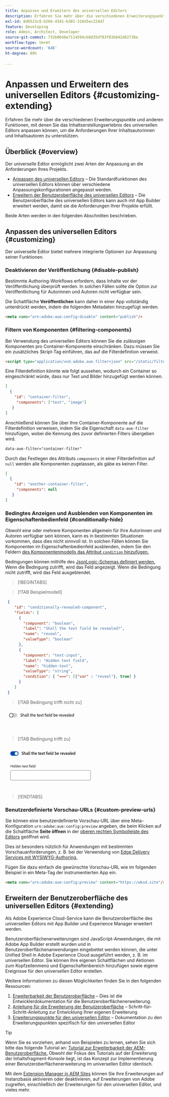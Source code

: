 ```yaml
---
title: Anpassen und Erweitern des universellen Editors
description: Erfahren Sie mehr über die verschiedenen Erweiterungspunkte und anderen Funktionen, mit denen Sie die Benutzeroberfläche des universellen Editors anpassen können, um die Anforderungen Ihrer Inhaltsautorinnen und Inhaltsautoren zu unterstützen.
exl-id: 8d6523c8-b266-4341-b301-316d5ec224d7
feature: Developing
role: Admin, Architect, Developer
source-git-commit: 732b0648e7114594cb8d35df03f83b842d62736e
workflow-type: tm+mt
source-wordcount: '646'
ht-degree: 89%

---
```



# Anpassen und Erweitern des universellen Editors {#customizing-extending}

Erfahren Sie mehr über die verschiedenen Erweiterungspunkte und anderen Funktionen, mit denen Sie das Inhaltserstellungserlebnis des universellen Editors anpassen können, um die Anforderungen Ihrer Inhaltsautorinnen und Inhaltsautoren zu unterstützen.

## Überblick {#overview}

Der universelle Editor ermöglicht zwei Arten der Anpassung an die Anforderungen Ihres Projekts.

* [Anpassen des universellen Editors](#customizing) – Die Standardfunktionen des universellen Editors können über verschiedene Anpassungskonfigurationen angepasst werden.
* [Erweitern der Benutzeroberfläche des universellen Editors](#extending) – Die Benutzeroberfläche des universellen Editors kann auch mit App Builder erweitert werden, damit sie die Anforderungen Ihrer Projekte erfüllt.

Beide Arten werden in den folgenden Abschnitten beschrieben.

## Anpassen des universellen Editors {#customizing}

Der universelle Editor bietet mehrere integrierte Optionen zur Anpassung seiner Funktionen.

### Deaktivieren der Veröffentlichung {#disable-publish}

Bestimmte Authoring-Workflows erfordern, dass Inhalte vor der Veröffentlichung überprüft werden. In solchen Fällen sollte die Option zur Veröffentlichung für Autorinnen und Autoren nicht verfügbar sein.

Die Schaltfläche **Veröffentlichen** kann daher in einer App vollständig unterdrückt werden, indem die folgenden Metadaten hinzugefügt werden.

```html
<meta name="urn:adobe:aue:config:disable" content="publish"/>
```

### Filtern von Komponenten {#filtering-components}

Bei Verwendung des universellen Editors können Sie die zulässigen Komponenten pro Container-Komponente einschränken. Dazu müssen Sie ein zusätzliches Skript-Tag einführen, das auf die Filterdefinition verweist.

```html
<script type="application/vnd.adobe.aue.filter+json" src="/static/filter-definition.json"></script>
```

Eine Filterdefinition könnte wie folgt aussehen, wodurch ein Container so eingeschränkt würde, dass nur Text und Bilder hinzugefügt werden können.

```json
[
  {
    "id": "container-filter",
     "components": ["text", "image"]
   }
]
```

Anschließend können Sie über Ihre Container-Komponente auf die Filterdefinition verweisen, indem Sie die Eigenschaft `data-aue-filter` hinzufügen, wobei die Kennung des zuvor definierten Filters übergeben wird.

```html
data-aue-filter="container-filter"
```

Durch das Festlegen des Attributs `components` in einer Filterdefinition auf `null` werden alle Komponenten zugelassen, als gäbe es keinen Filter.

```json
[
  {
    "id": "another-container-filter",
     "components": null
   }
]
```

### Bedingtes Anzeigen und Ausblenden von Komponenten im Eigenschaftenbedienfeld {#conditionally-hide}

Obwohl eine oder mehrere Komponenten allgemein für Ihre Autorinnen und Autoren verfügbar sein können, kann es in bestimmten Situationen vorkommen, dass dies nicht sinnvoll ist. In solchen Fällen können Sie Komponenten im Eigenschaftenbedienfeld ausblenden, indem Sie den Feldern [des Komponentenmodells das Attribut `condition` hinzufügen.](/help/implementing/universal-editor/field-types.md#fields)

Bedingungen können mithilfe des [JsonLogic-Schemas definiert werden.](https://jsonlogic.com/) Wenn die Bedingung zutrifft, wird das Feld angezeigt. Wenn die Bedingung nicht zutrifft, wird das Feld ausgeblendet.

>[!BEGINTABS]

>[!TAB Beispielmodell]

```json
 {
    "id": "conditionally-revealed-component",
    "fields": [
      {
        "component": "boolean",
        "label": "Shall the text field be revealed?",
        "name": "reveal",
        "valueType": "boolean"
      },
      {
        "component": "text-input",
        "label": "Hidden text field",
        "name": "hidden-text",
        "valueType": "string",
        "condition": { "===": [{"var" : "reveal"}, true] }
      }
    ]
 }
```

>[!TAB Bedingung trifft nicht zu]

![Ausgeblendetes Textfeld](assets/hidden.png)

>[!TAB Bedingung trifft zu]

![Eingeblendetes Textfeld](assets/shown.png)

>[!ENDTABS]

### Benutzerdefinierte Vorschau-URLs {#custom-preview-urls}

Sie können eine benutzerdefinierte Vorschau-URL über eine Meta-Konfiguration `urn:adobe:aue:config:preview` angeben, die beim Klicken auf die Schaltfläche **Seite öffnen** in der [oberen rechten Symbolleiste des Editors](/help/sites-cloud/authoring/universal-editor/navigation.md#universal-editor-toolbar) geöffnet wird.

Dies ist besonders nützlich für Anwendungen mit bestimmten Vorschauanforderungen, z. B. bei der Verwendung von [Edge Delivery Services mit WYSIWYG-Authoring.](/help/edge/wysiwyg-authoring/authoring.md)

Fügen Sie dazu einfach die gewünschte Vorschau-URL wie im folgenden Beispiel in ein Meta-Tag der instrumentierten App ein.

```html
<meta name="urn:adobe:aue:config:preview" content="https://wknd.site"/>
```

## Erweitern der Benutzeroberfläche des universellen Editors {#extending}

Als Adobe Experience Cloud-Service kann die Benutzeroberfläche des universellen Editors mit App Builder und Experience Manager erweitert werden.

Benutzeroberflächenerweiterungen sind JavaScript-Anwendungen, die mit Adobe App Builder erstellt wurden und in Benutzeroberflächenanwendungen eingebettet werden können, die unter Unified Shell in Adobe Experience Cloud ausgeführt werden, z. B. im universellen Editor. Sie können Ihre eigenen Schaltflächen und Aktionen zum Kopfzeilenmenü und Eigenschaftenbereich hinzufügen sowie eigene Ereignisse für den universellen Editor erstellen.

Weitere Informationen zu diesen Möglichkeiten finden Sie in den folgenden Ressourcen:

1. [Erweiterbarkeit der Benutzeroberfläche](https://developer.adobe.com/uix/docs/) – Dies ist die Entwicklerdokumentation für die Benutzeroberflächenerweiterung.
1. [Anleitung für die Erweiterung der Benutzeroberfläche](https://developer.adobe.com/uix/docs/guides/) – Schritt-für-Schritt-Anleitung zur Entwicklung Ihrer eigenen Erweiterung
1. [Erweiterungspunkte für den universellen Editor](https://developer.adobe.com/uix/docs/services/aem-universal-editor/) – Dokumentation zu den Erweiterungspunkten spezifisch für den universellen Editor

>[!TIP]
>
>Wenn Sie es vorziehen, anhand von Beispielen zu lernen, sehen Sie sich bitte das folgende Tutorial an: [Tutorial zur Erweiterbarkeit der AEM-Benutzeroberfläche.](https://experienceleague.adobe.com/de/docs/experience-manager-learn/cloud-service/developing/extensibility/ui/overview) Obwohl der Fokus des Tutorials auf der Erweiterung der Inhaltsfragment-Konsole liegt, ist das Konzept zur Implementierung einer Benutzeroberflächenerweiterung im universellen Editor identisch.

Mit dem [Extension Manager in AEM Sites](https://developer.adobe.com/uix/docs/extension-manager/) können Sie Ihre Erweiterungen auf Instanzbasis aktivieren oder deaktivieren, auf Erweiterungen von Adobe zugreifen, einschließlich der Erweiterungen für den universellen Editor, und vieles mehr.
